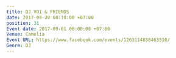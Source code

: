 ```yaml
---
title: DJ VOI & FRIENDS
date: 2017-08-30 00:18:00 +07:00
position: 31
Event date: 2017-09-01 00:00:00 +07:00
Venue: Camelia
Event URL: https://www.facebook.com/events/1263114830463510/
Genre: DJ
---
```


